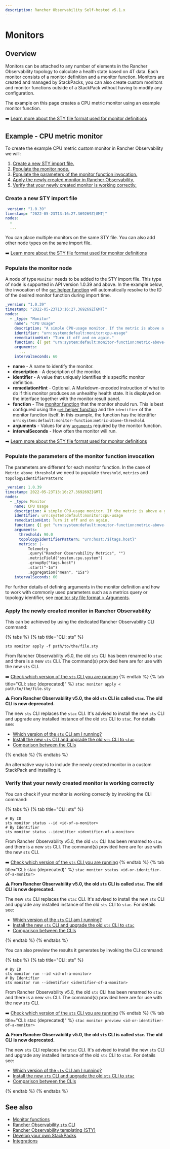 ```yaml
---
description: Rancher Observability Self-hosted v5.1.x
---
```


# Monitors

## Overview

Monitors can be attached to any number of elements in the Rancher Observability topology to calculate a health state based on 4T data. Each monitor consists of a monitor definition and a monitor function. Monitors are created and managed by StackPacks, you can also create custom monitors and monitor functions outside of a StackPack without having to modify any configuration.

The example on this page creates a CPU metric monitor using an example monitor function.

➡️ [Learn more about the STY file format used for monitor definitions](monitor-sty-file-format.md)

## Example - CPU metric monitor

To create the example CPU metric custom monitor in Rancher Observability we will:

1. [Create a new STY import file.](#create-a-new-sty-import-file)
2. [Populate the monitor node.](#populate-the-monitor-node)
3. [Populate the parameters of the monitor function invocation.](#populate-the-parameters-of-the-monitor-function-invocation)
4. [Apply the newly created monitor in Rancher Observability.](#apply-the-newly-created-monitor-in-stackstate)
5. [Verify that your newly created monitor is working correctly.](#verify-that-your-newly-created-monitor-is-working-correctly)

### Create a new STY import file

```yaml
_version: "1.0.39"
timestamp: "2022-05-23T13:16:27.369269Z[GMT]"
nodes:
  -
  ...
```

You can place multiple monitors on the same STY file. You can also add other node types on the same import file.

➡️ [Learn more about the STY file format used for monitor definitions](monitor-sty-file-format.md)

### Populate the monitor node

A node of type `Monitor` needs to be added to the STY import file. This type of node is supported in API version 1.0.39 and above. In the example below, the invocation of the [`get` helper function](/develop/reference/stackstate-templating/template_functions.md#get) will automatically resolve to the ID of the desired monitor function during import time.

```yaml
_version: "1.0.39"
timestamp: "2022-05-23T13:16:27.369269Z[GMT]"
nodes:
  - _type: "Monitor"
    name": "CPU Usage"
    description: "A simple CPU-usage monitor. If the metric is above a given threshold, the state is set to CRITICAL."
    identifier: "urn:system:default:monitor:cpu-usage"
    remediationHint: "Turn it off and on again."
    function: {{ get "urn:system:default:monitor-function:metric-above-threshold" }}
    arguments:
      ...
    intervalSeconds: 60
```

* **name** - A name to identify the monitor.
* **description** -  A description of the monitor.
* **identifier** - A value that uniquely identifies this specific monitor definition.
* **remediationHint** - Optional. A Markdown-encoded instruction of what to do if this monitor produces an unhealthy health state. It is displayed on the interface together with the monitor result panel.
* **function** - The [monitor function](/develop/developer-guides/custom-functions/monitor-functions.md) that the monitor should run. This is best configured using the [`get` helper function](/develop/reference/stackstate-templating/template_functions.md#get) and the `identifier` of the monitor function itself. In this example, the function has the identifier `urn:system:default:monitor-function:metric-above-threshold`.
* **arguments** - Values for any [`arguments`](/develop/developer-guides/monitors/monitor-sty-file-format.md#arguments) required by the monitor function.
* **intervalSeconds** - How often the monitor will run.

➡️ [Learn more about the STY file format used for monitor definitions](monitor-sty-file-format.md)

### Populate the parameters of the monitor function invocation

The parameters are different for each monitor function. In the case of `Metric above threshold` we need to populate `threshold`, `metrics` and `topologyIdentifierPattern`:

```yaml
_version: 1.0.39
timestamp: 2022-05-23T13:16:27.369269Z[GMT]
nodes:
  - _type: Monitor
    name: CPU Usage
    description: A simple CPU-usage monitor. If the metric is above a given threshold, the state is set to CRITICAL.
    identifier: urn:system:default:monitor:cpu-usage
    remediationHint: Turn it off and on again.
    function: {{ get "urn:system:default:monitor-function:metric-above-threshold" }}
    arguments:
      threshold: 90.0
      topolopgyIdentifierPattern: "urn:host:/${tags.host}"
      metrics: |-
          Telemetry
          .query("Rancher Observability Metrics", "")
          .metricField("system.cpu.system")
          .groupBy("tags.host")
          .start("-1m")
          .aggregation("mean", "15s")
    intervalSeconds: 60
```

For further details of defining arguments in the monitor definition and how to work with commonly used parameters such as a metrics query or topology identifier, see [monitor sty file format > Arguments](/develop/developer-guides/monitors/monitor-sty-file-format.md#arguments).

### Apply the newly created monitor in Rancher Observability

This can be achieved by using the dedicated Rancher Observability CLI command:

{% tabs %}[](http://not.a.link "Rancher Observability Self-Hosted only")
{% tab title="CLI: sts" %}[](http://not.a.link "Rancher Observability Self-Hosted only")
```
sts monitor apply -f path/to/the/file.sty
```

From Rancher Observability v5.0, the old `sts` CLI has been renamed to `stac` and there is a new `sts` CLI. The command(s) provided here are for use with the new `sts` CLI.

➡️ [Check which version of the `sts` CLI you are running](/setup/cli/cli-comparison.md#which-version-of-the-cli-am-i-running "Rancher Observability Self-Hosted only")
{% endtab %}[](http://not.a.link "Rancher Observability Self-Hosted only")
{% tab title="CLI: stac (deprecated)" %}[](http://not.a.link "Rancher Observability Self-Hosted only")
`stac monitor apply < path/to/the/file.sty`[](http://not.a.link "Rancher Observability Self-Hosted only")

⚠️ **From Rancher Observability v5.0, the old `sts` CLI is called `stac`. The old CLI is now deprecated.**

The new `sts` CLI replaces the `stac` CLI. It's advised to install the new `sts` CLI and upgrade any installed instance of the old `sts` CLI to `stac`. For details see:[](http://not.a.link "Rancher Observability Self-Hosted only")

* [Which version of the `sts` CLI am I running?](/setup/cli/cli-comparison.md#which-version-of-the-cli-am-i-running "Rancher Observability Self-Hosted only")
* [Install the new `sts` CLI and upgrade the old `sts` CLI to `stac`](/setup/cli/cli-sts.md#install-the-new-sts-cli "Rancher Observability Self-Hosted only")
* [Comparison between the CLIs](/setup/cli/cli-comparison.md "Rancher Observability Self-Hosted only")

{% endtab %}[](http://not.a.link "Rancher Observability Self-Hosted only")
{% endtabs %}[](http://not.a.link "Rancher Observability Self-Hosted only")

An alternative way is to include the newly created monitor in a custom StackPack and installing it.

### Verify that your newly created monitor is working correctly

You can check if your monitor is working correctly by invoking the CLI command:

{% tabs %}[](http://not.a.link "Rancher Observability Self-Hosted only")
{% tab title="CLI: sts" %}[](http://not.a.link "Rancher Observability Self-Hosted only")
```
# By ID
sts monitor status --id <id-of-a-monitor>
# By Identifier
sts monitor status --identifier <identifier-of-a-monitor>
```

From Rancher Observability v5.0, the old `sts` CLI has been renamed to `stac` and there is a new `sts` CLI. The command(s) provided here are for use with the new `sts` CLI.

➡️ [Check which version of the `sts` CLI you are running](/setup/cli/cli-comparison.md#which-version-of-the-cli-am-i-running "Rancher Observability Self-Hosted only")
{% endtab %}[](http://not.a.link "Rancher Observability Self-Hosted only")
{% tab title="CLI: stac (deprecated)" %}[](http://not.a.link "Rancher Observability Self-Hosted only")
`stac monitor status <id-or-identifier-of-a-monitor>`[](http://not.a.link "Rancher Observability Self-Hosted only")


⚠️ **From Rancher Observability v5.0, the old `sts` CLI is called `stac`. The old CLI is now deprecated.**

The new `sts` CLI replaces the `stac` CLI. It's advised to install the new `sts` CLI and upgrade any installed instance of the old `sts` CLI to `stac`. For details see:[](http://not.a.link "Rancher Observability Self-Hosted only")

* [Which version of the `sts` CLI am I running?](/setup/cli/cli-comparison.md#which-version-of-the-cli-am-i-running "Rancher Observability Self-Hosted only")
* [Install the new `sts` CLI and upgrade the old `sts` CLI to `stac`](/setup/cli/cli-sts.md#install-the-new-sts-cli "Rancher Observability Self-Hosted only")
* [Comparison between the CLIs](/setup/cli/cli-comparison.md "Rancher Observability Self-Hosted only")

{% endtab %}[](http://not.a.link "Rancher Observability Self-Hosted only")
{% endtabs %}[](http://not.a.link "Rancher Observability Self-Hosted only")

You can also preview the results it generates by invoking the CLI command:

{% tabs %}[](http://not.a.link "Rancher Observability Self-Hosted only")
{% tab title="CLI: sts" %}[](http://not.a.link "Rancher Observability Self-Hosted only")
```
# By ID
sts monitor run --id <id-of-a-monitor>
# By Identifier
sts monitor run --identifier <identifier-of-a-monitor>
```

From Rancher Observability v5.0, the old `sts` CLI has been renamed to `stac` and there is a new `sts` CLI. The command(s) provided here are for use with the new `sts` CLI.

➡️ [Check which version of the `sts` CLI you are running](/setup/cli/cli-comparison.md#which-version-of-the-cli-am-i-running "Rancher Observability Self-Hosted only")
{% endtab %}[](http://not.a.link "Rancher Observability Self-Hosted only")
{% tab title="CLI: stac (deprecated)" %}[](http://not.a.link "Rancher Observability Self-Hosted only")
`stac monitor preview <id-or-identifier-of-a-monitor>`[](http://not.a.link "Rancher Observability Self-Hosted only")


⚠️ **From Rancher Observability v5.0, the old `sts` CLI is called `stac`. The old CLI is now deprecated.**

The new `sts` CLI replaces the `stac` CLI. It's advised to install the new `sts` CLI and upgrade any installed instance of the old `sts` CLI to `stac`. For details see:[](http://not.a.link "Rancher Observability Self-Hosted only")

* [Which version of the `sts` CLI am I running?](/setup/cli/cli-comparison.md#which-version-of-the-cli-am-i-running "Rancher Observability Self-Hosted only")
* [Install the new `sts` CLI and upgrade the old `sts` CLI to `stac`](/setup/cli/cli-sts.md#install-the-new-sts-cli "Rancher Observability Self-Hosted only")
* [Comparison between the CLIs](/setup/cli/cli-comparison.md "Rancher Observability Self-Hosted only")

{% endtab %}[](http://not.a.link "Rancher Observability Self-Hosted only")
{% endtabs %}

## See also

* [Monitor functions](/develop/developer-guides/custom-functions/monitor-functions.md "Rancher Observability Self-Hosted only")
* [Rancher Observability `sts` CLI](/setup/cli/cli-sts.md)
* [Rancher Observability templating \(STY\)](/develop/reference/stackstate-templating/README.md)
* [Develop your own StackPacks](/stackpacks/sdk.md "Rancher Observability Self-Hosted only")
* [Integrations](/stackpacks/integrations/README.md)

